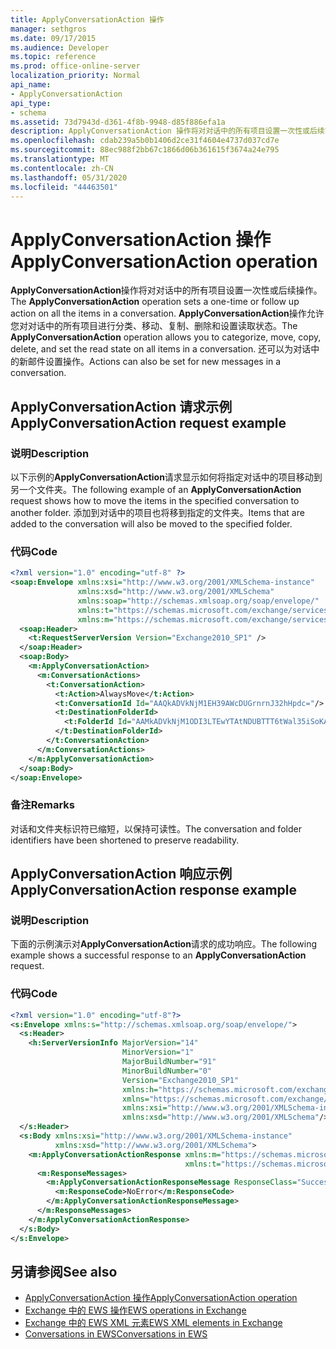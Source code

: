 ```yaml
---
title: ApplyConversationAction 操作
manager: sethgros
ms.date: 09/17/2015
ms.audience: Developer
ms.topic: reference
ms.prod: office-online-server
localization_priority: Normal
api_name:
- ApplyConversationAction
api_type:
- schema
ms.assetid: 73d7943d-d361-4f8b-9948-d85f886efa1a
description: ApplyConversationAction 操作将对对话中的所有项目设置一次性或后续操作。 ApplyConversationAction 操作允许您对对话中的所有项目进行分类、移动、复制、删除和设置读取状态。 还可以为对话中的新邮件设置操作。
ms.openlocfilehash: cdab239a5b0b1406d2ce31f4604e4737d037cd7e
ms.sourcegitcommit: 88ec988f2bb67c1866d06b361615f3674a24e795
ms.translationtype: MT
ms.contentlocale: zh-CN
ms.lasthandoff: 05/31/2020
ms.locfileid: "44463501"
---
```

# <a name="applyconversationaction-operation"></a><span data-ttu-id="dca18-105">ApplyConversationAction 操作</span><span class="sxs-lookup"><span data-stu-id="dca18-105">ApplyConversationAction operation</span></span>

<span data-ttu-id="dca18-106">**ApplyConversationAction**操作将对对话中的所有项目设置一次性或后续操作。</span><span class="sxs-lookup"><span data-stu-id="dca18-106">The **ApplyConversationAction** operation sets a one-time or follow up action on all the items in a conversation.</span></span> <span data-ttu-id="dca18-107">**ApplyConversationAction**操作允许您对对话中的所有项目进行分类、移动、复制、删除和设置读取状态。</span><span class="sxs-lookup"><span data-stu-id="dca18-107">The **ApplyConversationAction** operation allows you to categorize, move, copy, delete, and set the read state on all items in a conversation.</span></span> <span data-ttu-id="dca18-108">还可以为对话中的新邮件设置操作。</span><span class="sxs-lookup"><span data-stu-id="dca18-108">Actions can also be set for new messages in a conversation.</span></span> 
  
## <a name="applyconversationaction-request-example"></a><span data-ttu-id="dca18-109">ApplyConversationAction 请求示例</span><span class="sxs-lookup"><span data-stu-id="dca18-109">ApplyConversationAction request example</span></span>

### <a name="description"></a><span data-ttu-id="dca18-110">说明</span><span class="sxs-lookup"><span data-stu-id="dca18-110">Description</span></span>

<span data-ttu-id="dca18-111">以下示例的**ApplyConversationAction**请求显示如何将指定对话中的项目移动到另一个文件夹。</span><span class="sxs-lookup"><span data-stu-id="dca18-111">The following example of an **ApplyConversationAction** request shows how to move the items in the specified conversation to another folder.</span></span> <span data-ttu-id="dca18-112">添加到对话中的项目也将移到指定的文件夹。</span><span class="sxs-lookup"><span data-stu-id="dca18-112">Items that are added to the conversation will also be moved to the specified folder.</span></span> 
  
### <a name="code"></a><span data-ttu-id="dca18-113">代码</span><span class="sxs-lookup"><span data-stu-id="dca18-113">Code</span></span>

```XML
<?xml version="1.0" encoding="utf-8" ?>
<soap:Envelope xmlns:xsi="http://www.w3.org/2001/XMLSchema-instance"
               xmlns:xsd="http://www.w3.org/2001/XMLSchema"
               xmlns:soap="http://schemas.xmlsoap.org/soap/envelope/"
               xmlns:t="https://schemas.microsoft.com/exchange/services/2006/types"
               xmlns:m="https://schemas.microsoft.com/exchange/services/2006/messages">
  <soap:Header>
    <t:RequestServerVersion Version="Exchange2010_SP1" />
  </soap:Header>
  <soap:Body>
    <m:ApplyConversationAction>
      <m:ConversationActions>
        <t:ConversationAction>
          <t:Action>AlwaysMove</t:Action>
          <t:ConversationId Id="AAQkADVkNjM1EH39AWcDUGrnrnJ32hHpdc="/>
          <t:DestinationFolderId>
            <t:FolderId Id="AAMkADVkNjM1ODI3LTEwYTAtNDUBTTT6tWal35iSoKAAAABZZWAAA="/>
          </t:DestinationFolderId>
        </t:ConversationAction>
      </m:ConversationActions>
    </m:ApplyConversationAction>
  </soap:Body>
</soap:Envelope>
```

### <a name="remarks"></a><span data-ttu-id="dca18-114">备注</span><span class="sxs-lookup"><span data-stu-id="dca18-114">Remarks</span></span>

<span data-ttu-id="dca18-115">对话和文件夹标识符已缩短，以保持可读性。</span><span class="sxs-lookup"><span data-stu-id="dca18-115">The conversation and folder identifiers have been shortened to preserve readability.</span></span>
  
## <a name="applyconversationaction-response-example"></a><span data-ttu-id="dca18-116">ApplyConversationAction 响应示例</span><span class="sxs-lookup"><span data-stu-id="dca18-116">ApplyConversationAction response example</span></span>

### <a name="description"></a><span data-ttu-id="dca18-117">说明</span><span class="sxs-lookup"><span data-stu-id="dca18-117">Description</span></span>

<span data-ttu-id="dca18-118">下面的示例演示对**ApplyConversationAction**请求的成功响应。</span><span class="sxs-lookup"><span data-stu-id="dca18-118">The following example shows a successful response to an **ApplyConversationAction** request.</span></span> 
  
### <a name="code"></a><span data-ttu-id="dca18-119">代码</span><span class="sxs-lookup"><span data-stu-id="dca18-119">Code</span></span>

```XML
<?xml version="1.0" encoding="utf-8"?>
<s:Envelope xmlns:s="http://schemas.xmlsoap.org/soap/envelope/">
  <s:Header>
    <h:ServerVersionInfo MajorVersion="14" 
                         MinorVersion="1" 
                         MajorBuildNumber="91" 
                         MinorBuildNumber="0" 
                         Version="Exchange2010_SP1" 
                         xmlns:h="https://schemas.microsoft.com/exchange/services/2006/types" 
                         xmlns="https://schemas.microsoft.com/exchange/services/2006/types" 
                         xmlns:xsi="http://www.w3.org/2001/XMLSchema-instance" 
                         xmlns:xsd="http://www.w3.org/2001/XMLSchema"/>
  </s:Header>
  <s:Body xmlns:xsi="http://www.w3.org/2001/XMLSchema-instance" 
          xmlns:xsd="http://www.w3.org/2001/XMLSchema">
    <m:ApplyConversationActionResponse xmlns:m="https://schemas.microsoft.com/exchange/services/2006/messages" 
                                       xmlns:t="https://schemas.microsoft.com/exchange/services/2006/types">
      <m:ResponseMessages>
        <m:ApplyConversationActionResponseMessage ResponseClass="Success">
          <m:ResponseCode>NoError</m:ResponseCode>
        </m:ApplyConversationActionResponseMessage>
      </m:ResponseMessages>
    </m:ApplyConversationActionResponse>
  </s:Body>
</s:Envelope>
```

## <a name="see-also"></a><span data-ttu-id="dca18-120">另请参阅</span><span class="sxs-lookup"><span data-stu-id="dca18-120">See also</span></span>

- [<span data-ttu-id="dca18-121">ApplyConversationAction 操作</span><span class="sxs-lookup"><span data-stu-id="dca18-121">ApplyConversationAction operation</span></span>](applyconversationaction-operation.md)
- [<span data-ttu-id="dca18-122">Exchange 中的 EWS 操作</span><span class="sxs-lookup"><span data-stu-id="dca18-122">EWS operations in Exchange</span></span>](ews-operations-in-exchange.md)
- [<span data-ttu-id="dca18-123">Exchange 中的 EWS XML 元素</span><span class="sxs-lookup"><span data-stu-id="dca18-123">EWS XML elements in Exchange</span></span>](ews-xml-elements-in-exchange.md)
- [<span data-ttu-id="dca18-124">Conversations in EWS</span><span class="sxs-lookup"><span data-stu-id="dca18-124">Conversations in EWS</span></span>](https://msdn.microsoft.com/library/91e64629-db6c-4c94-9dcb-d386232e8467%28Office.15%29.aspx)

